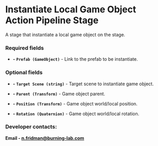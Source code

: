 # Instantiate Local Game Object Action Pipeline Stage

A stage that instantiate a local game object on the stage.

### Required fields

- **-** **`Prefab (GameObject)`** - Link to the prefab to be instantiate.

### Optional fields

- **-** **`Target Scene (string)`** - Target scene to instantiate game object.

- **-** **`Parent (Transform)`** - Game object parent.

- **-** **`Position (Transform)`** - Game object world/local position.

- **-** **`Rotation (Quaternion)`** - Game object world/local rotation.

### Developer contacts:

**Email - [n.fridman@burning-lab.com](mailto://n.fridman@burning-lab.com)**